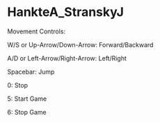 # HankteA_StranskyJ

Movement Controls:

W/S or Up-Arrow/Down-Arrow: Forward/Backward

A/D or Left-Arrow/Right-Arrow: Left/Right

Spacebar: Jump

0: Stop

5: Start Game

6: Stop Game
